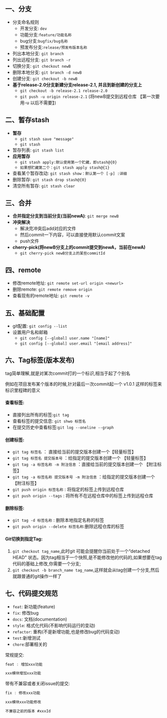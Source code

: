 ## 一、分支

- 分支命名规则
  - 开发分支: `dev`
  - 功能分支:`feature/功能名称`
  - bug分支:`bugfix/bug名称`
  - 预发布分支:`release/预发布版本名称`
- 列出本地分支:  `git branch`
- 列出远程分支:  `git branch -r `
- 切换分支: `git checkout newB`
- 删除本地分支: `git branch -d newB`
- 创建分支: `git checkout -b newB`
- **基于release-2.0分支新建分支release-2.1, 并且到新创建的分支上**
  - `git checkout -b release-2.1 release-2.0`
  - `git push -u origin release-2.1`  (将newB提交到远程仓库  【第一次要用-u 以后不需要】)

## 二、暂存stash

- **暂存**
  - `git stash save "message"`
  - `git stash`
- 暂存列表: `git stash list`
- **应用暂存**
  - `git stash apply:默认使用第一个贮藏，即stash@{0}` 
  - `如果想贮藏第二个：git stash apply stash@{1}`
- 查看某个暂存改动: `git stash show：默认第一个 [-p] :详细`
- 删除暂存: `git stash drop stash@{0}`
- 清空所有暂存: `git stash clear`

## 三、合并

- **合并指定分支到当前分支(当前newA)**: `git merge newB`
- **冲突解决**
  - 解决完冲突后add对应的文件
  - 然后commit一下内容，可以直接使用默认commit文案
  - push文件
- **cherry-pick(将newB分支上的commit提交到newA，当前在newA)**
  - `git cherry-pick newB分支上的某些commitId`

## 四、remote

- 修改remote地址: `git remote set-url origin <newurl>`
- 删除remote: `git remote remove origin`
- 查看现有的remote地址: `git remote -v`

## 五、基础配置

- git配置: `git config --list`
- 设置用户名和邮箱
  - `git config [--global] user.name "[name]"`
  - `git config [--global] user.email "[email address]"`

## 六、Tag标签(版本发布)

tag简单理解,就是对某次commit打的一个标识,相当于起了个别名

例如在项目发布某个版本的时候,针对最后一次commit起一个 v1.0.1 这样的标签来标识里程碑的意义

#### 查看标签:

- 直接列出所有的标签:`git tag` 
- 查看标签的提交信息: `git shwo 标签名`
- 在提交历史中查看标签:`git log --oneline --graph`

#### 创建标签:

- `git tag 标签名` ： 直接给当前的提交版本创建一个【轻量标签】
- `git tag 标签名 提交版本号` ：给指定的提交版本创建一个 【轻量标签】
- `git tag -a 标签名称 -m 附注信息` ：直接给当前的提交版本创建一个 【附注标签】
-  `git tag -a 标签名称 提交版本号 -m 附注信息` ：给指定的提交版本创建一个【附注标签】
- `git push origin 标签名称` : 将指定的标签上传到远程仓库
- `git push origin --tags` : 将所有不在远程仓库中的标签上传到远程仓库

#### 删除标签:

- `git tag -d 标签名称` : 删除本地指定名称的标签
- `git push origin --delete 标签名称`:删除远程仓库的标签

#### Git切换到指定Tag:

1. `git checkout tag_name`,此时git 可能会提醒你当前处于一个“detached HEAD" 状态。因为tag相当于一个快照,是不能修改他的代码的,如果想要在tag代码的基础上修改,你需要一个分支;
2. `git checkout -b branch_name tag_name`,这样就会从tag创建一个分支,然后就跟普通的git操作一样了

## 七、代码提交规范

- `feat`: 新功能(feature)
- `fix`: 修改bug
- `docs`: 文档(documentation)
- `style`: 格式化代码(不影响代码运行的变动)
- `refactor`: 重构(不是新增功能,也是修改bug的代码变动)
- `test`:新增测试
- `chore`:部署相关的

常规提交:

```java
feat : 增加xxx功能

xxx模块增加xxx功能
```

带有不兼容或者关闭issue的提交:

```java
fix : 修改xxx功能

xxx模块xxx功能修改 

不兼容之前的版本 #xxxId
```

